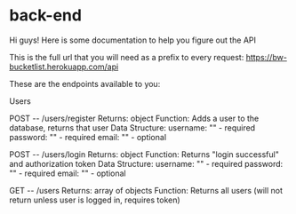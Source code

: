 # back-end

Hi guys! Here is some documentation to help you figure out the API

This is the full url that you will need as a prefix to every request:
    https://bw-bucketlist.herokuapp.com/api

These are the endpoints available to you:

Users

  POST -- /users/register 
Returns: object
Function: Adds a user to the database, returns that user
Data Structure:
    username: "" - required
    password: "" - required
    email: "" - optional

POST -- /users/login
Returns: object
Function: Returns "login successful" and authorization token
Data Structure:
    username: "" - required
    password: "" - required
    email: "" - optional

GET -- /users
Returns: array of objects
Function: Returns all users
(will not return unless user is logged in, requires token)


